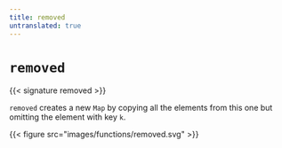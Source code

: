 ```yaml
---
title: removed
untranslated: true
---
```


# `removed`

{{< signature removed >}}

`removed` creates a new `Map` by copying all the elements from this one but omitting the element with key `k`.

{{< figure src="images/functions/removed.svg" >}}
